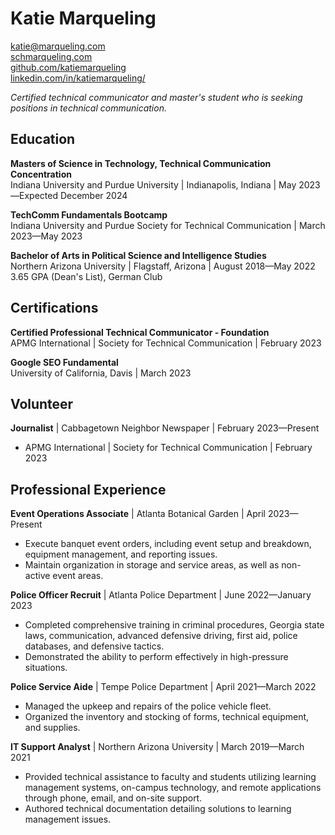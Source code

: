 # Katie Marqueling <br>
[katie@marqueling.com](katie@marqueling.com) <br>
[schmarqueling.com](schmarqueling.com) <br>
[github.com/katiemarqueling](https://github.com/katiemarqueling) <br>
[linkedin.com/in/katiemarqueling/](linkedin.com/in/katiemarqueling/) <br>

<i>Certified technical communicator and master's student who is seeking positions in technical communication.</i><br>
## Education<br>
<b>Masters of Science in Technology, Technical Communication Concentration</b><br>
Indiana University and Purdue University | Indianapolis, Indiana | May 2023—Expected December 2024<br>

<b>TechComm Fundamentals Bootcamp</b><br>
Indiana University and Purdue Society for Technical Communication | March 2023—May 2023<br>

<b>Bachelor of Arts in Political Science and Intelligence Studies</b><br>
Northern Arizona University | Flagstaff, Arizona | August 2018—May 2022<br>
3.65 GPA (Dean's List), German Club<br>
## Certifications<br>
<b>Certified Professional Technical Communicator - Foundation</b><br>
APMG International | Society for Technical Communication | February 2023<br>

<b>Google SEO Fundamental</b><br>
University of California, Davis | March 2023<br>
## Volunteer<br>
<b>Journalist</b> | Cabbagetown Neighbor Newspaper | February 2023—Present
<br>
* APMG International | Society for Technical Communication | February 2023<br>
## Professional Experience<br>
<b>Event Operations Associate</b> | Atlanta Botanical Garden | April 2023—Present<br>
* Execute banquet event orders, including event setup and breakdown, equipment management, and reporting issues.
* Maintain organization in storage and service areas, as well as non-active event areas.<br>

<b>Police Officer Recruit</b> | Atlanta Police Department | June 2022—January 2023 <br>
* Completed comprehensive training in criminal procedures, Georgia state laws, communication, advanced defensive driving, first aid, police databases, and defensive tactics.
* Demonstrated the ability to perform effectively in high-pressure situations.<br>

<b>Police Service Aide</b> | Tempe Police Department | April 2021—March 2022
<br>
* Managed the upkeep and repairs of the police vehicle fleet.
* Organized the inventory and stocking of forms, technical equipment, and supplies.<br>

<b>IT Support Analyst</b> | Northern Arizona University | March 2019—March 2021<br>
* Provided technical assistance to faculty and students utilizing learning management systems, on-campus technology, and remote applications through phone, email, and on-site support.
* Authored technical documentation detailing solutions to learning management issues.<br>